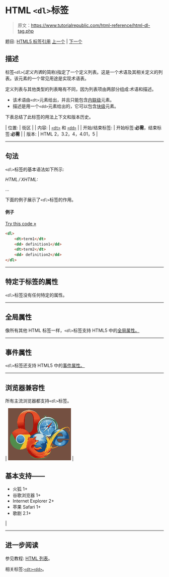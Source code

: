 # HTML `<dl>`标签

> 原文：<https://www.tutorialrepublic.com/html-reference/html-dl-tag.php>

题目: [HTML5 标签引用](html5-tags.php) [上一个](html-div-tag.php) | [下一个](html-dt-tag.php)

## 描述

标签`<dl>`(*定义列表*的简称)指定了一个定义列表。这是一个术语及其相关定义的列表。该元素的一个常见用途是实现术语表。

定义列表与其他类型的列表略有不同，因为列表项由两部分组成:术语和描述。

*   该术语由`<dt>`元素给出，并且只能包含[内联级](../css-tutorial/css-visual-formatting.php#inline-level)元素。
*   描述是用一个`<dd>`元素给出的，它可以包含[块级](../css-tutorial/css-visual-formatting.php#block-level)元素。

下表总结了此标签的用法上下文和版本历史。

| 位置: | 街区 |
| 内容: | [`<dt>`](html-dt-tag.php) 和 [`<dd>`](html-dd-tag.php) |
| 开始/结束标签: | 开始标签:**必需**，结束标签:**必需** |
| 版本: | HTML 2，3.2，4，4.01，5 |

* * *

## 句法

`<dl>`标签的基本语法如下所示:

*HTML / XHTML:* <dl> ... </dl>

下面的例子展示了`<dl>`标签的作用。

#### 例子

[Try this code »](../codelab.php?topic=html&file=dl-tag "Try this code using online Editor")

```html
<dl>
    <dt>term1</dt>
    <dd> definition1</dd>
    <dt>term2</dt>
    <dd> definition2</dd>
</dl>
```

* * *

## 特定于标签的属性

`<dl>`标签没有任何特定的属性。

* * *

## 全局属性

像所有其他 HTML 标签一样，`<dl>`标签支持 HTML5 中的[全局属性。](html5-global-attributes.php)

* * *

## 事件属性

`<dl>`标签还支持 HTML5 中的[事件属性。](html5-event-attributes.php)

* * *

## 浏览器兼容性

所有主流浏览器都支持`<dl>`标签。

| ![Browsers Icon](img/e9331123c77668c1832e541c2fca1002.png) | 

## 基本支持——

*   火狐 1+
*   谷歌浏览器 1+
*   Internet Explorer 2+
*   苹果 Safari 1+
*   歌剧 2.1+

 |

* * *

## 进一步阅读

参见教程: [HTML 列表](../html-tutorial/html-lists.php)。

相关标签:[`<dt>`](html-dt-tag.php)[`<dd>`](html-dd-tag.php)。